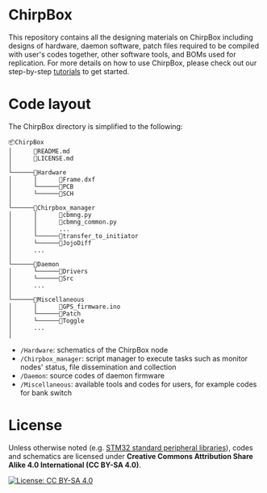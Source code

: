 # ChirpBox
This repository contains all the designing materials on ChirpBox including designs of hardware, daemon software, patch files required to be compiled with user's codes together, other software tools, and BOMs used for replication. For more details on how to use ChirpBox, please check out our step-by-step [tutorials](https://chirpbox.github.io/) to get started.

# Code layout
The ChirpBox directory is simplified to the following:
```
📦ChirpBox
│      📜README.md
│      📜LICENSE.md
│
└──────📂Hardware
│      │      📜Frame.dxf
│      └──────📂PCB
│      └──────📂SCH
│
└──────📂Chirpbox_manager
│      │      📜cbmng.py
│      │      📜cbmng_common.py
│      │      ...
│      └──────📂transfer_to_initiator
│      └──────📂JojoDiff
│      ...
│
└──────📂Daemon
│      └──────📂Drivers
│      └──────📂Src
│      ...
│
└──────📂Miscellaneous
│      │      📜GPS_firmware.ino
│      └──────📂Patch
│      └──────📂Toggle
│      ...
│
```
- `/Hardware`: schematics of the ChirpBox node
- `/Chirpbox_manager`: script manager to execute tasks such as monitor nodes' status, file dissemination and collection
- `/Daemon`: source codes of daemon firmware
- `/Miscellaneous`: available tools and codes for users, for example codes for bank switch

# License

Unless otherwise noted (e.g. [STM32 standard peripheral libraries](https://www.st.com/en/embedded-software/stm32-standard-peripheral-libraries.html)), codes and schematics are licensed under **Creative Commons Attribution Share Alike 4.0 International (CC BY-SA 4.0)**.

[![License: CC BY-SA 4.0](https://img.shields.io/badge/License-CC%20BY--SA%204.0-lightgrey.svg)](http://creativecommons.org/licenses/by-sa/4.0/)